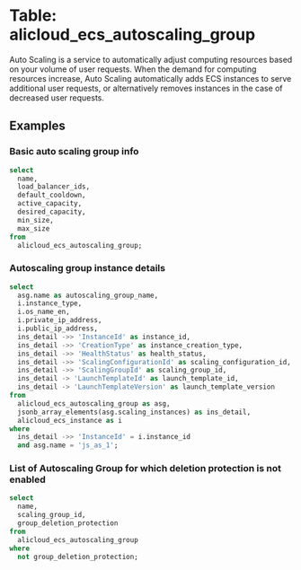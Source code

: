 # Table: alicloud_ecs_autoscaling_group

Auto Scaling is a service to automatically adjust computing resources based on your volume of user requests. When the demand for computing resources increase, Auto Scaling automatically adds ECS instances to serve additional user requests, or alternatively removes instances in the case of decreased user requests.

## Examples

### Basic auto scaling group info

```sql
select
  name,
  load_balancer_ids,
  default_cooldown,
  active_capacity,
  desired_capacity,
  min_size,
  max_size
from
  alicloud_ecs_autoscaling_group;
```

### Autoscaling group instance details

```sql
select
  asg.name as autoscaling_group_name,
  i.instance_type,
  i.os_name_en,
  i.private_ip_address,
  i.public_ip_address,
  ins_detail ->> 'InstanceId' as instance_id,
  ins_detail ->> 'CreationType' as instance_creation_type,
  ins_detail ->> 'HealthStatus' as health_status,
  ins_detail ->> 'ScalingConfigurationId' as scaling_configuration_id,
  ins_detail ->> 'ScalingGroupId' as scaling_group_id,
  ins_detail -> 'LaunchTemplateId' as launch_template_id,
  ins_detail -> 'LaunchTemplateVersion' as launch_template_version
from
  alicloud_ecs_autoscaling_group as asg,
  jsonb_array_elements(asg.scaling_instances) as ins_detail,
  alicloud_ecs_instance as i
where
  ins_detail ->> 'InstanceId' = i.instance_id
  and asg.name = 'js_as_1';
```

### List of Autoscaling Group for which deletion protection is not enabled

```sql
select
  name,
  scaling_group_id,
  group_deletion_protection
from
  alicloud_ecs_autoscaling_group
where
  not group_deletion_protection;
```
